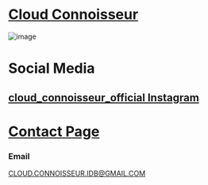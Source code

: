 # [Cloud Connoisseur](https://cloud-connoisseur.com/)

![image](https://user-images.githubusercontent.com/104687767/166842878-cd8684ae-5a1d-4deb-87c1-b7ff8e4a5724.png)

# Social Media

## [cloud_connoisseur_official Instagram](https://www.instagram.com/cloud_connoisseur_official/)

# [Contact Page](https://cloud-connoisseur.com/pages/contact)

### Email

CLOUD.CONNOISSEUR.IDB@GMAIL.COM
